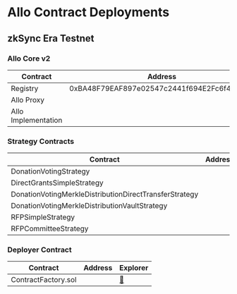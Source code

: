 # Allo Contract Deployments

## zkSync Era Testnet

### Allo Core v2

<table>
<thead>
    <tr>
        <th>Contract</th>
        <th>Address</th>
        <th>Explorer</th>
    </tr>
</thead>
<tbody>
    <tr>
        <td>Registry</td>
        <td>0xBA48F79EAF897e02547c2441f694E2Fc6f45127C</td>
        <td><a href="https://explorer.zksync.io/address/">&#x1F517;</a></td>
    </tr>
    <tr>
        <td>Allo Proxy</td>
        <td></td>
        <td><a href="https://explorer.zksync.io/address/">&#x1F517;</a></td>
    </tr>
    <tr>
        <td>Allo Implementation</td>
        <td></td>
        <td><a href="https://explorer.zksync.io/address/">&#x1F517;</a></td>
    </tr>
</tbody>
</table>

### Strategy Contracts

<table>
<thead>
    <tr>
        <th>Contract</th>
        <th>Address</th>
        <th>Explorer</th>
    </tr>
</thead>
<tbody>
    <tr>
        <td>DonationVotingStrategy</td>
        <td></td>
        <td><a href="https://explorer.zksync.io/address/">&#x1F517;</a></td>
    </tr>
    <tr>
        <td>DirectGrantsSimpleStrategy</td>
        <td></td>
        <td><a href="https://explorer.zksync.io/address/">&#x1F517;</a></td>
    </tr>
    <tr>
        <td>DonationVotingMerkleDistributionDirectTransferStrategy</td>
        <td></td>
        <td><a href="https://explorer.zksync.io/address/">&#x1F517;</a></td>
    </tr>
    <tr>
        <td>DonationVotingMerkleDistributionVaultStrategy</td>
        <td></td>
        <td><a href="https://explorer.zksync.io/address/">&#x1F517;</a></td>
    </tr>
    <tr>
        <td>RFPSimpleStrategy</td>
        <td></td>
        <td><a href="https://explorer.zksync.io/address/">&#x1F517;</a></td>
    </tr>
    <tr>
        <td>RFPCommitteeStrategy</td>
        <td></td>
        <td><a href="https://explorer.zksync.io/address/">&#x1F517;</a></td>
    </tr>
</tbody>
</table>

### Deployer Contract

<table>
<thead>
    <tr>
        <th>Contract</th>
        <th>Address</th>
        <th>Explorer</th>
    </tr>
</thead>
<tbody>
    <tr>
        <td>ContractFactory.sol</td>
        <td></td>
        <td><a href="https://explorer.zksync.io/address/">&#x1F517;</a></td>
    </tr>
</tbody>
</table>

